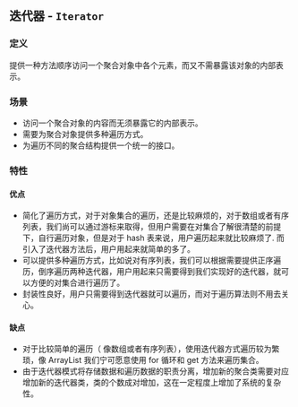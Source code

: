 ## 迭代器 - `Iterator`

### 定义

提供一种方法顺序访问一个聚合对象中各个元素，而又不需暴露该对象的内部表示。

### 场景

* 访问一个聚合对象的内容而无须暴露它的内部表示。
* 需要为聚合对象提供多种遍历方式。
* 为遍历不同的聚合结构提供一个统一的接口。

### 特性

#### 优点

* 简化了遍历方式，对于对象集合的遍历，还是比较麻烦的，对于数组或者有序列表，我们尚可以通过游标来取得，但用户需要在对集合了解很清楚的前提下，自行遍历对象，但是对于 hash 表来说，用户遍历起来就比较麻烦了.
  而引入了迭代器方法后，用户用起来就简单的多了。
* 可以提供多种遍历方式，比如说对有序列表，我们可以根据需要提供正序遍历，倒序遍历两种迭代器，用户用起来只需要得到我们实现好的迭代器，就可以方便的对集合进行遍历了。
* 封装性良好，用户只需要得到迭代器就可以遍历，而对于遍历算法则不用去关心。

#### 缺点

* 对于比较简单的遍历（ 像数组或者有序列表），使用迭代器方式遍历较为繁琐，像 ArrayList 我们宁可愿意使用 for 循环和 get 方法来遍历集合。
* 由于迭代器模式将存储数据和遍历数据的职责分离，增加新的聚合类需要对应增加新的迭代器类，类的个数成对增加，这在一定程度上增加了系统的复杂性。
